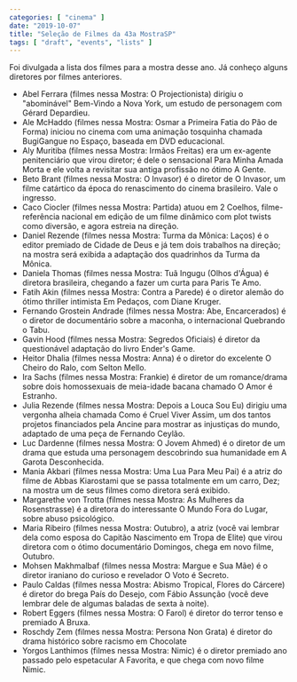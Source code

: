 ```yaml
---
categories: [ "cinema" ]
date: "2019-10-07"
title: "Seleção de Filmes da 43a MostraSP"
tags: [ "draft", "events", "lists" ]
---
```

Foi divulgada a lista dos filmes para a mostra desse ano. Já conheço alguns diretores por filmes anteriores.

 - Abel Ferrara (filmes nessa Mostra: O Projectionista) dirigiu o "abominável" Bem-Vindo a Nova York, um estudo de personagem com Gérard Depardieu.
 - Ale McHaddo (filmes nessa Mostra: Osmar a Primeira Fatia do Pão de Forma) iniciou no cinema com uma animação tosquinha chamada BugiGangue no Espaço, baseada em DVD educacional.
 - Aly Muritiba (filmes nessa Mostra: Irmãos Freitas) era um ex-agente penitenciário que virou diretor; é dele o sensacional Para Minha Amada Morta e ele volta a revisitar sua antiga profissão no ótimo A Gente.
 - Beto Brant (filmes nessa Mostra: O Invasor) é o diretor de O Invasor, um filme catártico da época do renascimento do cinema brasileiro. Vale o ingresso.
 - Caco Ciocler (filmes nessa Mostra: Partida) atuou em 2 Coelhos, filme-referência nacional em edição de um filme dinâmico com plot twists como diversão, e agora estreia na direção.
 - Daniel Rezende (filmes nessa Mostra: Turma da Mônica: Laços) é o editor premiado de Cidade de Deus e já tem dois trabalhos na direção; na mostra será exibida a adaptação dos quadrinhos da Turma da Mônica.
 - Daniela Thomas (filmes nessa Mostra: Tuã Ingugu (Olhos d'Água) é diretora brasileira, chegando a fazer um curta para Paris Te Amo.
 - Fatih Akin (filmes nessa Mostra: Contra a Parede) é o diretor alemão do ótimo thriller intimista Em Pedaços, com Diane Kruger.
 - Fernando Grostein Andrade (filmes nessa Mostra: Abe, Encarcerados) é o diretor de documentário sobre a maconha, o internacional Quebrando o Tabu.
 - Gavin Hood (filmes nessa Mostra: Segredos Oficiais) é diretor da questionável adaptação do livro Ender's Game.
 - Heitor Dhalia (filmes nessa Mostra: Anna) é o diretor do excelente O Cheiro do Ralo, com Selton Mello.
 - Ira Sachs (filmes nessa Mostra: Frankie) é diretor de um romance/drama sobre dois homossexuais de meia-idade bacana chamado O Amor é Estranho.
 - Julia Rezende (filmes nessa Mostra: Depois a Louca Sou Eu) dirigiu uma vergonha alheia chamada Como é Cruel Viver Assim, um dos tantos projetos financiados pela Ancine para mostrar as injustiças do mundo, adaptado de uma peça de Fernando Ceylão.
 - Luc Dardenne (filmes nessa Mostra: O Jovem Ahmed) é o diretor de um drama que estuda uma personagem descobrindo sua humanidade em A Garota Desconhecida.
 - Mania Akbari (filmes nessa Mostra: Uma Lua Para Meu Pai) é a atriz do filme de Abbas Kiarostami que se passa totalmente em um carro, Dez; na mostra um de seus filmes como diretora será exibido.
 - Margarethe von Trotta (filmes nessa Mostra: As Mulheres da Rosenstrasse) é a diretora do interessante O Mundo Fora do Lugar, sobre abuso psicológico.
 - Maria Ribeiro (filmes nessa Mostra: Outubro), a atriz (você vai lembrar dela como esposa do Capitão Nascimento em Tropa de Elite) que virou diretora com o ótimo documentário Domingos, chega em novo filme, Outubro.
 - Mohsen Makhmalbaf (filmes nessa Mostra: Margue e Sua Mãe) é o diretor iraniano do curioso e revelador O Voto é Secreto.
 - Paulo Caldas (filmes nessa Mostra: Abismo Tropical, Flores do Cárcere) é diretor do brega País do Desejo, com Fábio Assunção (você deve lembrar dele de algumas baladas de sexta à noite).
 - Robert Eggers (filmes nessa Mostra: O Farol) é diretor do terror tenso e premiado A Bruxa.
 - Roschdy Zem (filmes nessa Mostra: Persona Non Grata) é diretor do drama histórico sobre racismo em Chocolate
 - Yorgos Lanthimos (filmes nessa Mostra: Nimic) é o diretor premiado ano passado pelo espetacular A Favorita, e que chega com novo filme Nimic.
